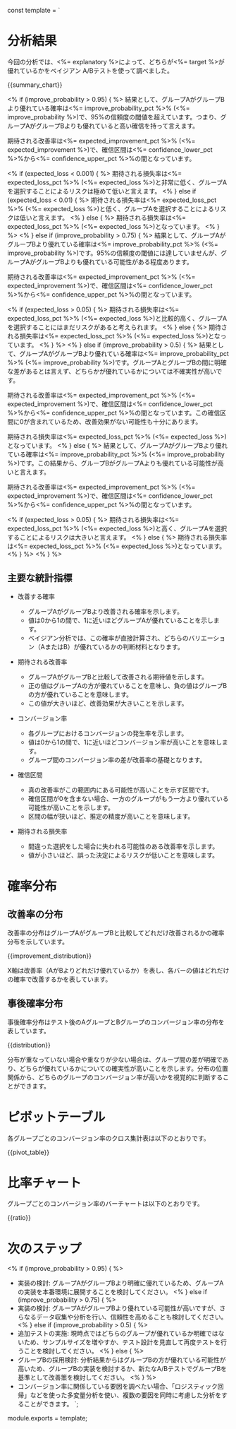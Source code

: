 const template = `
# 分析結果

今回の分析では、<%= explanatory %>によって、どちらが<%= target %>が優れているかをベイジアン A/Bテストを使って調べました。

{{summary_chart}}

<% if (improve_probability > 0.95) { %>
結果として、グループAがグループBより優れている確率は<%= improve_probability_pct %>% (<%= improve_probability %>)で、95%の信頼度の閾値を超えています。つまり、グループAがグループBよりも優れていると高い確信を持って言えます。
  
期待される改善率は<%= expected_improvement_pct %>% (<%= expected_improvement %>)で、確信区間は<%= confidence_lower_pct %>%から<%= confidence_upper_pct %>%の間となっています。
  
<% if (expected_loss < 0.001) { %>
期待される損失率は<%= expected_loss_pct %>% (<%= expected_loss %>)と非常に低く、グループAを選択することによるリスクは極めて低いと言えます。
<% } else if (expected_loss < 0.01) { %>
期待される損失率は<%= expected_loss_pct %>% (<%= expected_loss %>)と低く、グループAを選択することによるリスクは低いと言えます。
<% } else { %>
期待される損失率は<%= expected_loss_pct %>% (<%= expected_loss %>)となっています。
<% } %>
<% } else if (improve_probability > 0.75) { %>
結果として、グループAがグループBより優れている確率は<%= improve_probability_pct %>% (<%= improve_probability %>)です。95%の信頼度の閾値には達していませんが、グループAがグループBよりも優れている可能性がある程度あります。
  
期待される改善率は<%= expected_improvement_pct %>% (<%= expected_improvement %>)で、確信区間は<%= confidence_lower_pct %>%から<%= confidence_upper_pct %>%の間となっています。
  
<% if (expected_loss > 0.05) { %>
期待される損失率は<%= expected_loss_pct %>% (<%= expected_loss %>)と比較的高く、グループAを選択することにはまだリスクがあると考えられます。
<% } else { %>
期待される損失率は<%= expected_loss_pct %>% (<%= expected_loss %>)となっています。
<% } %>
<% } else if (improve_probability > 0.5) { %>
結果として、グループAがグループBより優れている確率は<%= improve_probability_pct %>% (<%= improve_probability %>)です。グループAとグループBの間に明確な差があるとは言えず、どちらかが優れているかについては不確実性が高いです。
  
期待される改善率は<%= expected_improvement_pct %>% (<%= expected_improvement %>)で、確信区間は<%= confidence_lower_pct %>%から<%= confidence_upper_pct %>%の間となっています。この確信区間に0が含まれているため、改善効果がない可能性も十分にあります。
  
期待される損失率は<%= expected_loss_pct %>% (<%= expected_loss %>)となっています。
<% } else { %>
結果として、グループAがグループBより優れている確率は<%=  improve_probability_pct %>% (<%= improve_probability %>)です。この結果から、グループBがグループAよりも優れている可能性が高いと言えます。
  
期待される改善率は<%= expected_improvement_pct %>% (<%= expected_improvement %>)で、確信区間は<%= confidence_lower_pct %>%から<%= confidence_upper_pct %>%の間となっています。
  
<% if (expected_loss > 0.05) { %>
期待される損失率は<%= expected_loss_pct %>% (<%= expected_loss %>)と高く、グループAを選択することによるリスクは大きいと言えます。
<% } else { %>
期待される損失率は<%= expected_loss_pct %>% (<%= expected_loss %>)となっています。
<% } %>
<% } %>

## 主要な統計指標

* 改善する確率
  * グループAがグループBより改善される確率を示します。
  * 値は0から1の間で、1に近いほどグループAが優れていることを示します。
  * ベイジアン分析では、この確率が直接計算され、どちらのバリエーション（AまたはB）が優れているかの判断材料となります。

* 期待される改善率
  * グループAがグループBと比較して改善される期待値を示します。
  * 正の値はグループAの方が優れていることを意味し、負の値はグループBの方が優れていることを意味します。
  * この値が大きいほど、改善効果が大きいことを示します。

* コンバージョン率
  * 各グループにおけるコンバージョンの発生率を示します。
  * 値は0から1の間で、1に近いほどコンバージョン率が高いことを意味します。
  * グループ間のコンバージョン率の差が改善率の基礎となります。

* 確信区間
  * 真の改善率がこの範囲内にある可能性が高いことを示す区間です。
  * 確信区間が0を含まない場合、一方のグループがもう一方より優れている可能性が高いことを示します。
  * 区間の幅が狭いほど、推定の精度が高いことを意味します。

* 期待される損失率
  * 間違った選択をした場合に失われる可能性のある改善率を示します。
  * 値が小さいほど、誤った決定によるリスクが低いことを意味します。

# 確率分布

## 改善率の分布

改善率の分布はグループAがグループBと比較してどれだけ改善されるかの確率分布を示しています。

{{improvement_distribution}}

X軸は改善率（AがBよりどれだけ優れているか）を表し、各バーの値はどれだけの確率で改善するかを表しています。

## 事後確率分布

事後確率分布はテスト後のAグループとBグループのコンバージョン率の分布を表しています。

{{distribution}}

分布が重なっていない場合や重なりが少ない場合は、グループ間の差が明確であり、どちらが優れているかについての確実性が高いことを示します。分布の位置関係から、どちらのグループのコンバージョン率が高いかを視覚的に判断することができます。

# ピボットテーブル

各グループごとのコンバージョン率のクロス集計表は以下のとおりです。

{{pivot_table}}

# 比率チャート

グループごとのコンバージョン率のバーチャートは以下のとおりです。

{{ratio}}

# 次のステップ

<% if (improve_probability > 0.95) { %>
* 実装の検討: グループAがグループBより明確に優れているため、グループAの実装を本番環境に展開することを検討してください。
<% } else if (improve_probability > 0.75) { %>
* 実装の検討: グループAがグループBより優れている可能性が高いですが、さらなるデータ収集や分析を行い、信頼性を高めることも検討してください。
<% } else if (improve_probability > 0.5) { %>
* 追加テストの実施: 現時点ではどちらのグループが優れているか明確ではないため、サンプルサイズを増やすか、テスト設計を見直して再度テストを行うことを検討してください。
<% } else { %>
* グループBの採用検討: 分析結果からはグループBの方が優れている可能性が高いため、グループBの実装を検討するか、新たなA/BテストでグループBを基準として改善策を検討してください。
<% } %>
* コンバージョン率に関係している要因を調べたい場合、「ロジスティック回帰」などを使った多変量分析を使い、複数の要因を同時に考慮した分析をすることができます。
`;

module.exports = template;